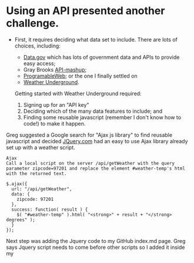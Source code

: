 # Using an API presented another challenge.
* First, it requires deciding what data set to include.  There are lots of choices, including:
  * [Data.gov](https://www.data.gov/) which has lots of government data and APIs to provide easy access;
  * Gray Brooks [API-mashup](https://github.com/gbinal/api-mashup);
  * [ProgramableWeb](https://www.programmableweb.com/category/all/apis); 
or the one I finally settled on
  * [Weather Underground](https://www.wunderground.com/weather/api/d/docs).
  
  Getting started with Weather Underground required:
    1. Signing up for an "API key"
    2. Deciding which of the many data features to include; and
    3. Finding some reusable javascript (remember I don't know how to code!) to make it happen.
    
Greg suggested a Google search for "Ajax js library" to find reusable javascript and decided [JQuery.com](https://jquery.com/) had an easy to use Ajax library already set up with a weather script.
```
Ajax
Call a local script on the server /api/getWeather with the query parameter zipcode=97201 and replace the element #weather-temp's html with the returned text.

$.ajax({
  url: "/api/getWeather",
  data: {
    zipcode: 97201
  },
  success: function( result ) {
    $( "#weather-temp" ).html( "<strong>" + result + "</strong> degrees" );
  }
});
```

Next step was adding the Jquery code to my GitHub index.md page. Greg says Jquery script needs to come before other scripts so I added it inside my <script> but before the cloudflare script used for time and date element.
```
<script src="https://code.jquery.com/jquery-3.2.1.min.js"></script>
```

Next, I swapped out the "relative url" (meaning it only goes to a url on my server not to an https url like wunderground)
```
url: "/api/getWeather",
  data: {
    zipcode: 97201
  },
  ```
with the Weather Underground url
```
$.ajax({
  url: "https://api.wunderground.com/api/c7565b96782d982e/conditions/q/MO/Saint_Louis.json",
  success: function( result ) {
    $( "#weather-temp" ).html( "<strong>" + result.current_observation.weather.temp_f + "</strong> degrees" );
  }
});
</script>
```


  
